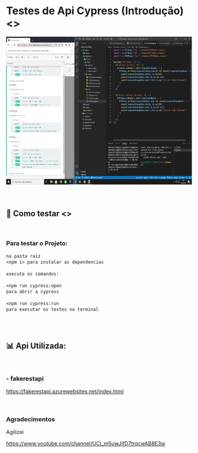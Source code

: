 # Testes de Api Cypress (Introdução) <>

<img src="https://raw.githubusercontent.com/NycolasSM/assets/main/preview_testes_api_cypress_1.png" height="400px" alt="Preview">

<br>
<br>
<br>

## 🧩 Como testar <>

<br>

<h3>Para testar o Projeto:</h3>


```
na pasta raiz
<npm i> para instalar as dependencias

execute os comandos:

<npm run cypress:open
para abrir a cypress

<npm run cypress:run
para executar os testes no terminal

```
<br>
<br>

<h2> 📊 Api Utilizada:</h2>

<br>

<h3>- fakerestapi</h3>
<a href="https://fakerestapi.azurewebsites.net/index.html">https://fakerestapi.azurewebsites.net/index.html</a>

<br>
<br>
<br>

<h3>Agradecimentos</h3>
<p>Agilizei </p>
<a href="https://www.youtube.com/channel/UCI_m5uwJjfD7trqcwAB8E3w">https://www.youtube.com/channel/UCI_m5uwJjfD7trqcwAB8E3w</a>

